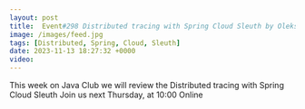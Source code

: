 ```yaml
---
layout: post
title:  Event#298 Distributed tracing with Spring Cloud Sleuth by Oleksandr Belinskyi
image: /images/feed.jpg
tags: [Distributed, Spring, Cloud, Sleuth]
date: 2023-11-13 18:27:32 +0000
video: 
---
```


This week on Java Club we will review the Distributed tracing with Spring Cloud Sleuth
Join us next Thursday, at 10:00 Online
